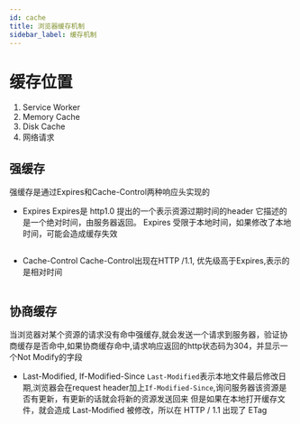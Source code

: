 ```yaml
---
id: cache
title: 浏览器缓存机制
sidebar_label: 缓存机制
---
```

# 缓存位置
1. Service Worker
2. Memory Cache
3. Disk Cache
4. 网络请求


## 强缓存
强缓存是通过Expires和Cache-Control两种响应头实现的
- Expires 
Expires是 http1.0 提出的一个表示资源过期时间的header 它描述的是一个绝对时间，由服务器返回。
Expires 受限于本地时间，如果修改了本地时间，可能会造成缓存失效
```

```

- Cache-Control
Cache-Control出现在HTTP /1.1, 优先级高于Expires,表示的是相对时间
```

```


## 协商缓存
当浏览器对某个资源的请求没有命中强缓存,就会发送一个请求到服务器，验证协商缓存是否命中,如果协商缓存命中,请求响应返回的http状态码为304，并显示一个Not Modify的字段

- Last-Modified, If-Modified-Since
`Last-Modified`表示本地文件最后修改日期,浏览器会在request header加上`If-Modified-Since`,询问服务器该资源是否有更新，有更新的话就会将新的资源发送回来
但是如果在本地打开缓存文件，就会造成 Last-Modified 被修改，所以在 HTTP / 1.1 出现了 ETag




